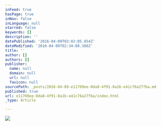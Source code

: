 ```yaml
---
inFeed: true
hasPage: true
inNav: false
inLanguage: null
starred: false
keywords: []
description: ''
datePublished: '2016-04-09T03:02:05.854Z'
dateModified: '2016-04-09T02:34:08.386Z'
title: ''
author: []
authors: []
publisher:
  name: null
  domain: null
  url: null
  favicon: null
sourcePath: _posts/2016-04-09-e11769ee-0da8-4f91-8a1b-e41c76a27fba.md
published: true
url: e11769ee-0da8-4f91-8a1b-e41c76a27fba/index.html
_type: Article

---
```

![](https://the-grid-user-content.s3-us-west-2.amazonaws.com/ad3356f7-76ca-4ed4-b285-a079ab16aa7a.jpg)